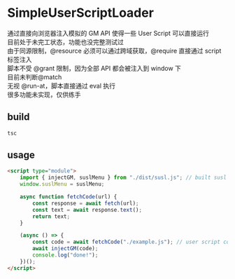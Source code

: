 # SimpleUserScriptLoader

通过直接向浏览器注入模拟的 GM API 使得一些 User Script 可以直接运行  
目前处于未完工状态，功能也没完整测试过  
由于同源限制，@resource 必须可以通过跨域获取，@require 直接通过 script 标签注入  
脚本不受 @grant 限制，因为全部 API 都会被注入到 window 下  
目前未判断@match  
无视 @run-at，脚本直接通过 eval 执行  
很多功能未实现，仅供练手

## build

```sh
tsc
```

## usage

```html
<script type="module">
    import { injectGM, suslMenu } from "./dist/susl.js"; // built susl code
    window.suslMenu = suslMenu;

    async function fetchCode(url) {
        const response = await fetch(url);
        const text = await response.text();
        return text;
    }

    (async () => {
        const code = await fetchCode("./example.js"); // user script code
        await injectGM(code);
        console.log("done!");
    })();
</script>
```
